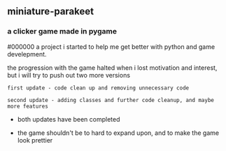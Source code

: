 ## miniature-parakeet
### a clicker game made in pygame
#000000
a project i started to help me get better with python and game develepment.

the progression with the game halted when i lost motivation and interest, but i will try to push out two more versions

```first update - code clean up and removing unnecessary code```

```second update - adding classes and further code cleanup, and maybe more features```

- both updates have been completed
 
- the game shouldn't be to hard to expand upon, and to make the game look prettier
